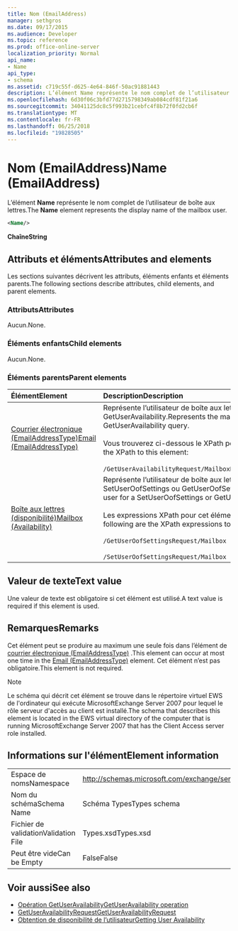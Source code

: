 ```yaml
---
title: Nom (EmailAddress)
manager: sethgros
ms.date: 09/17/2015
ms.audience: Developer
ms.topic: reference
ms.prod: office-online-server
localization_priority: Normal
api_name:
- Name
api_type:
- schema
ms.assetid: c719c55f-d625-4e64-846f-50ac91881443
description: L’élément Name représente le nom complet de l’utilisateur de boîte aux lettres.
ms.openlocfilehash: 6d30f06c3bfd77d2715798349ab084cdf81f21a6
ms.sourcegitcommit: 34041125dc8c5f993b21cebfc4f8b72f0fd2cb6f
ms.translationtype: MT
ms.contentlocale: fr-FR
ms.lasthandoff: 06/25/2018
ms.locfileid: "19828505"
---
```

# <a name="name-emailaddress"></a><span data-ttu-id="27109-103">Nom (EmailAddress)</span><span class="sxs-lookup"><span data-stu-id="27109-103">Name (EmailAddress)</span></span>

<span data-ttu-id="27109-104">L’élément **Name** représente le nom complet de l’utilisateur de boîte aux lettres.</span><span class="sxs-lookup"><span data-stu-id="27109-104">The **Name** element represents the display name of the mailbox user.</span></span> 
  
```xml
<Name/>
```

<span data-ttu-id="27109-105">**Chaîne**</span><span class="sxs-lookup"><span data-stu-id="27109-105">**String**</span></span>

## <a name="attributes-and-elements"></a><span data-ttu-id="27109-106">Attributs et éléments</span><span class="sxs-lookup"><span data-stu-id="27109-106">Attributes and elements</span></span>

<span data-ttu-id="27109-107">Les sections suivantes décrivent les attributs, éléments enfants et éléments parents.</span><span class="sxs-lookup"><span data-stu-id="27109-107">The following sections describe attributes, child elements, and parent elements.</span></span>
  
### <a name="attributes"></a><span data-ttu-id="27109-108">Attributs</span><span class="sxs-lookup"><span data-stu-id="27109-108">Attributes</span></span>

<span data-ttu-id="27109-109">Aucun.</span><span class="sxs-lookup"><span data-stu-id="27109-109">None.</span></span>
  
### <a name="child-elements"></a><span data-ttu-id="27109-110">Éléments enfants</span><span class="sxs-lookup"><span data-stu-id="27109-110">Child elements</span></span>

<span data-ttu-id="27109-111">Aucun.</span><span class="sxs-lookup"><span data-stu-id="27109-111">None.</span></span>
  
### <a name="parent-elements"></a><span data-ttu-id="27109-112">Éléments parents</span><span class="sxs-lookup"><span data-stu-id="27109-112">Parent elements</span></span>

|<span data-ttu-id="27109-113">**Élément**</span><span class="sxs-lookup"><span data-stu-id="27109-113">**Element**</span></span>|<span data-ttu-id="27109-114">**Description**</span><span class="sxs-lookup"><span data-stu-id="27109-114">**Description**</span></span>|
|:-----|:-----|
|[<span data-ttu-id="27109-115">Courrier électronique (EmailAddressType)</span><span class="sxs-lookup"><span data-stu-id="27109-115">Email (EmailAddressType)</span></span>](email-emailaddresstype.md) <br/> |<span data-ttu-id="27109-116">Représente l’utilisateur de boîte aux lettres pour une requête GetUserAvailability.</span><span class="sxs-lookup"><span data-stu-id="27109-116">Represents the mailbox user for a GetUserAvailability query.</span></span>  <br/> <br/><span data-ttu-id="27109-117">Vous trouverez ci-dessous le XPath pour cet élément :</span><span class="sxs-lookup"><span data-stu-id="27109-117">The following is the XPath to this element:</span></span>  <br/><br/>  `/GetUserAvailabilityRequest/MailboxDataArray/MailboxData[i]/Email` <br/> |
|[<span data-ttu-id="27109-118">Boîte aux lettres (disponibilité)</span><span class="sxs-lookup"><span data-stu-id="27109-118">Mailbox (Availability)</span></span>](mailbox-availability.md) <br/> | <span data-ttu-id="27109-119">Représente l’utilisateur de boîte aux lettres pour une demande SetUserOofSettings ou GetUserOofSettings.</span><span class="sxs-lookup"><span data-stu-id="27109-119">Represents the mailbox user for a SetUserOofSettings or GetUserOofSettings request.</span></span>  <br/><br/>  <span data-ttu-id="27109-120">Les expressions XPath pour cet élément sont les suivantes :</span><span class="sxs-lookup"><span data-stu-id="27109-120">The following are the XPath expressions to this element:</span></span>  <br/><br/>  `/GetUserOofSettingsRequest/Mailbox` <br/><br/>  `/SetUserOofSettingsRequest/Mailbox` <br/> |
   
## <a name="text-value"></a><span data-ttu-id="27109-121">Valeur de texte</span><span class="sxs-lookup"><span data-stu-id="27109-121">Text value</span></span>

<span data-ttu-id="27109-122">Une valeur de texte est obligatoire si cet élément est utilisé.</span><span class="sxs-lookup"><span data-stu-id="27109-122">A text value is required if this element is used.</span></span>
  
## <a name="remarks"></a><span data-ttu-id="27109-123">Remarques</span><span class="sxs-lookup"><span data-stu-id="27109-123">Remarks</span></span>

<span data-ttu-id="27109-124">Cet élément peut se produire au maximum une seule fois dans l’élément de [courrier électronique (EmailAddressType)](email-emailaddresstype.md) .</span><span class="sxs-lookup"><span data-stu-id="27109-124">This element can occur at most one time in the [Email (EmailAddressType)](email-emailaddresstype.md) element.</span></span> <span data-ttu-id="27109-125">Cet élément n’est pas obligatoire.</span><span class="sxs-lookup"><span data-stu-id="27109-125">This element is not required.</span></span> 
  
> [!NOTE]
> <span data-ttu-id="27109-126">Le schéma qui décrit cet élément se trouve dans le répertoire virtuel EWS de l'ordinateur qui exécute MicrosoftExchange Server 2007 pour lequel le rôle serveur d'accès au client est installé.</span><span class="sxs-lookup"><span data-stu-id="27109-126">The schema that describes this element is located in the EWS virtual directory of the computer that is running MicrosoftExchange Server 2007 that has the Client Access server role installed.</span></span> 
  
## <a name="element-information"></a><span data-ttu-id="27109-127">Informations sur l'élément</span><span class="sxs-lookup"><span data-stu-id="27109-127">Element information</span></span>

|||
|:-----|:-----|
|<span data-ttu-id="27109-128">Espace de noms</span><span class="sxs-lookup"><span data-stu-id="27109-128">Namespace</span></span>  <br/> |http://schemas.microsoft.com/exchange/services/2006/types  <br/> |
|<span data-ttu-id="27109-129">Nom du schéma</span><span class="sxs-lookup"><span data-stu-id="27109-129">Schema Name</span></span>  <br/> |<span data-ttu-id="27109-130">Schéma Types</span><span class="sxs-lookup"><span data-stu-id="27109-130">Types schema</span></span>  <br/> |
|<span data-ttu-id="27109-131">Fichier de validation</span><span class="sxs-lookup"><span data-stu-id="27109-131">Validation File</span></span>  <br/> |<span data-ttu-id="27109-132">Types.xsd</span><span class="sxs-lookup"><span data-stu-id="27109-132">Types.xsd</span></span>  <br/> |
|<span data-ttu-id="27109-133">Peut être vide</span><span class="sxs-lookup"><span data-stu-id="27109-133">Can be Empty</span></span>  <br/> |<span data-ttu-id="27109-134">False</span><span class="sxs-lookup"><span data-stu-id="27109-134">False</span></span>  <br/> |
   
## <a name="see-also"></a><span data-ttu-id="27109-135">Voir aussi</span><span class="sxs-lookup"><span data-stu-id="27109-135">See also</span></span>

- [<span data-ttu-id="27109-136">Opération GetUserAvailability</span><span class="sxs-lookup"><span data-stu-id="27109-136">GetUserAvailability operation</span></span>](getuseravailability-operation.md)
- [<span data-ttu-id="27109-137">GetUserAvailabilityRequest</span><span class="sxs-lookup"><span data-stu-id="27109-137">GetUserAvailabilityRequest</span></span>](getuseravailabilityrequest.md)
- [<span data-ttu-id="27109-138">Obtention de disponibilité de l’utilisateur</span><span class="sxs-lookup"><span data-stu-id="27109-138">Getting User Availability</span></span>](http://msdn.microsoft.com/library/d4133fcb-9b0f-4e6b-aadf-a389da83516a%28Office.15%29.aspx)


